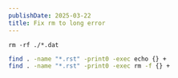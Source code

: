 ```yaml
---
publishDate: 2025-03-22
title: Fix rm to long error
---
```


`rm -rf ./*.dat`

```bash
find . -name "*.rst" -print0 -exec echo {} +
find . -name "*.rst" -print0 -exec rm -f {} +
```
